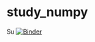 # study_numpy
Su
[![Binder](https://mybinder.org/badge_logo.svg)](https://mybinder.org/v2/gh/mcmerkwell/study_numpy/HEAD?labpath=test_numpy.ipynb)
